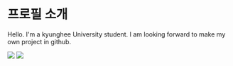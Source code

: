 # 프로필 소개

Hello. I'm a kyunghee University student. I am looking forward to make my own project in github. 

<img src="https://img.shields.io/badge/Android-3DDC84?style=flat-square&logo=Android&logoColor=white"/> <a href="[ttps://instagram.com/jong_stone_ph?utm_source=qr&igshid=NGExMmI2YTkyZg%3D%3D]" target="_blank"><img src="https://img.shields.io/badge/Instagram-E4405F?style=flat-square&logo=Instagram&logoColor=white"/>
